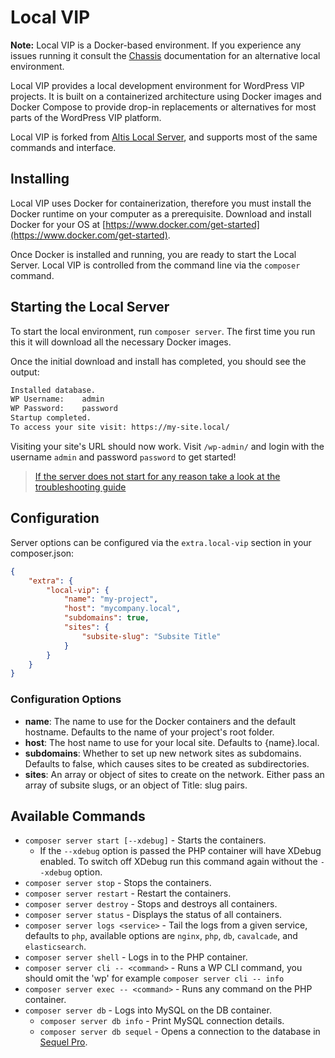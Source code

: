# Local VIP

**Note:** Local VIP is a Docker-based environment. If you experience any issues running it consult the [Chassis](https://chassis.io) documentation for an alternative local environment.

Local VIP provides a local development environment for WordPress VIP projects. It is built on a containerized architecture using Docker images and Docker Compose to provide drop-in replacements or alternatives for most parts of the WordPress VIP platform.

Local VIP is forked from [Altis Local Server](https://www.altis-dxp.com/resources/docs/local-server/), and supports most of the same commands and interface.

## Installing

Local VIP uses Docker for containerization, therefore you must install the Docker runtime on your computer as a prerequisite. Download and install Docker for your OS at [https://www.docker.com/get-started](https://www.docker.com/get-started).

Once Docker is installed and running, you are ready to start the Local Server. Local VIP is controlled from the command line via the `composer` command.

## Starting the Local Server

To start the local environment, run `composer server`. The first time you run this it will download all the necessary Docker images.

Once the initial download and install has completed, you should see the output:

```sh
Installed database.
WP Username:	admin
WP Password:	password
Startup completed.
To access your site visit: https://my-site.local/
```

Visiting your site's URL should now work. Visit `/wp-admin/` and login with the username `admin` and password `password` to get started!

> [If the server does not start for any reason take a look at the troubleshooting guide](./troubleshooting.md)

## Configuration

Server options can be configured via the `extra.local-vip` section in your composer.json:

```json
{
	"extra": {
		"local-vip": {
			"name": "my-project",
			"host": "mycompany.local",
			"subdomains": true,
			"sites": {
				"subsite-slug": "Subsite Title"
			}
		}
	}
}
```

### Configuration Options

- **name**: The name to use for the Docker containers and the default hostname. Defaults to the name of your project's root folder.
- **host**: The host name to use for your local site. Defaults to {name}.local.
- **subdomains**: Whether to set up new network sites as subdomains. Defaults to false, which causes sites to be created as subdirectories.
- **sites**: An array or object of sites to create on the network. Either pass an array of subsite slugs, or an object of Title: slug pairs.

## Available Commands

* `composer server start [--xdebug]` - Starts the containers.
  * If the `--xdebug` option is passed the PHP container will have XDebug enabled. To switch off XDebug run this command again without the `--xdebug` option.
* `composer server stop` - Stops the containers.
* `composer server restart` - Restart the containers.
* `composer server destroy` - Stops and destroys all containers.
* `composer server status` - Displays the status of all containers.
* `composer server logs <service>` - Tail the logs from a given service, defaults to `php`, available options are `nginx`, `php`, `db`, `cavalcade`, and `elasticsearch`.
* `composer server shell` - Logs in to the PHP container.
* `composer server cli -- <command>` - Runs a WP CLI command, you should omit the 'wp' for example `composer server cli -- info`
* `composer server exec -- <command>` - Runs any command on the PHP container.
* `composer server db` - Logs into MySQL on the DB container.
  * `composer server db info` - Print MySQL connection details.
  * `composer server db sequel` - Opens a connection to the database in [Sequel Pro](https://sequelpro.com).
